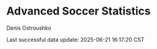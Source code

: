 # Advanced Soccer Statistics
Denis Ostroushko

<!-- gfm -->

Last successful data update: 2025-06-21 16:17:20 CST
